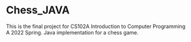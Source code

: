 # Chess_JAVA
This is the final project for CS102A Introduction to Computer Programming A 2022 Spring.
Java implementation for a chess game.

